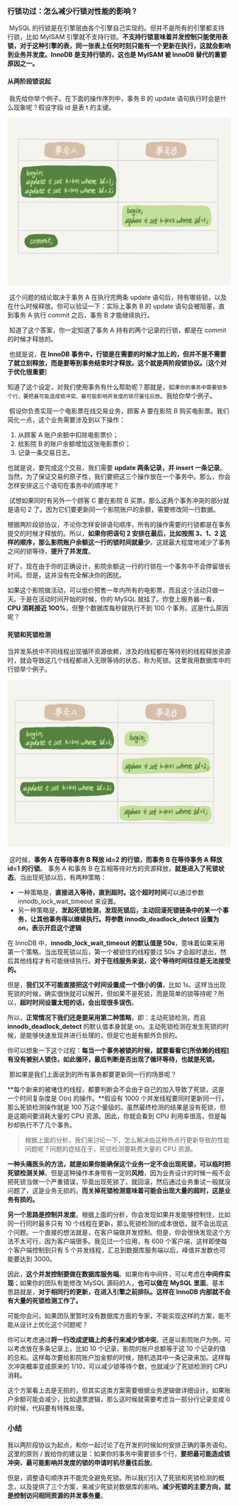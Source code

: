 ### 行锁功过：怎么减少行锁对性能的影响？

​		MySQL 的行锁是在引擎层由各个引擎自己实现的。但并不是所有的引擎都支持行锁，比如 MyISAM 引擎就不支持行锁。**不支持行锁意味着并发控制只能使用表锁，对于这种引擎的表，同一张表上任何时刻只能有一个更新在执行，这就会影响到业务并发度。InnoDB 是支持行锁的，这也是 MyISAM 被 InnoDB 替代的重要原因之一。**



#### 从两阶段锁说起

​		我先给你举个例子。在下面的操作序列中，事务 B 的 update 语句执行时会是什么现象呢？假设字段 id 是表 t 的主键。

![](.\image\两阶段锁举例.jpg)

​		这个问题的结论取决于事务 A 在执行完两条 update 语句后，持有哪些锁，以及在什么时候释放。你可以验证一下：实际上事务 B 的 update 语句会被阻塞，直到事务 A 执行 commit 之后，事务 B 才能继续执行。

​		知道了这个答案，你一定知道了事务 A 持有的两个记录的行锁，都是在 commit 的时候才释放的。

​		也就是说，**在 InnoDB 事务中，行锁是在需要的时候才加上的，但并不是不需要了就立刻释放，而是要等到事务结束时才释放。这个就是两阶段锁协议。**[**这个对于优化很重要**]

​		知道了这个设定，对我们使用事务有什么帮助呢？那就是，如`果你的事务中需要锁多个行，要把最可能造成锁冲突、最可能影响并发度的锁尽量往后放`。我给你举个例子。

​		假设你负责实现一个电影票在线交易业务，顾客 A 要在影院 B 购买电影票。我们简化一点，这个业务需要涉及到以下操作：

1. 从顾客 A 账户余额中扣除电影票价；
2. 给影院 B 的账户余额增加这张电影票价；
3. 记录一条交易日志。

也就是说，要完成这个交易，我们需要 **update 两条记录，并 insert 一条记录**。当然，为了保证交易的原子性，我们要把这三个操作放在一个事务中。那么，你会怎样安排这三个语句在事务中的顺序呢？

​		试想如果同时有另外一个顾客 C 要在影院 B 买票，那么这两个事务冲突的部分就是语句 2 了。因为它们要更新同一个影院账户的余额，需要修改同一行数据。



​		根据两阶段锁协议，不论你怎样安排语句顺序，所有的操作需要的行锁都是在事务提交的时候才释放的。所以，**如果你把语句 2 安排在最后，比如按照 3、1、2 这样的顺序，那么影院账户余额这一行的锁时间就最少**。这就最大程度地减少了事务之间的锁等待，**提升了并发度**。



​		好了，现在由于你的正确设计，影院余额这一行的行锁在一个事务中不会停留很长时间。但是，这并没有完全解决你的困扰。



​		如果这个影院做活动，可以低价预售一年内所有的电影票，而且这个活动只做一天。于是在活动时间开始的时候，你的 MySQL 就挂了。你登上服务器一看，**CPU 消耗接近 100%**，但整个数据库每秒就执行不到 100 个事务。这是什么原因呢？



#### 死锁和死锁检测

​		当并发系统中不同线程出现循环资源依赖，涉及的线程都在等待别的线程释放资源时，就会导致这几个线程都进入无限等待的状态，称为死锁。这里我用数据库中的行锁举个例子。

![](.\image\死锁举例.jpg)

​	这时候，**事务 A 在等待事务 B 释放 id=2 的行锁，而事务 B 在等待事务 A 释放 id=1 的行锁**。 事务 A 和事务 B 在互相等待对方的资源释放，**就是进入了死锁状态**。当出现死锁以后，有两种策略：

- 一种策略是，**直接进入等待，**直到超时。这个**超时时间**可以通过参数 innodb_lock_wait_timeout 来设置。
- 另一种策略是，**发起死锁检测，发现死锁后，主动回滚死锁链条中的某一个事务，让其他事务得以继续执行。将参数 innodb_deadlock_detect 设置为 on，表示开启这个逻辑**

在 InnoDB 中，**innodb_lock_wait_timeout 的默认值是 50s**，意味着如果采用第一个策略，当出现死锁以后，第一个被锁住的线程要过 50s 才会超时退出，然后其他线程才有可能继续执行。**对于在线服务来说，这个等待时间往往是无法接受的。**

​		但是，**我们又不可能直接把这个时间设置成一个很小的值**，比如 1s。这样当出现死锁的时候，确实很快就可以解开，但如果不是死锁，而是简单的锁等待呢？所以，**超时时间设置太短的话，会出现很多误伤**。



​		所以，**正常情况下我们还是要采用第二种策略**，即：主动死锁检测，而且 **innodb_deadlock_detect** 的默认值本身就是 on。主动死锁检测在发生死锁的时候，是能够快速发现并进行处理的，但是它也是有额外负担的。

​		你可以想象一下这个过程：**每当一个事务被锁的时候，就要看看它[所依赖的线程]有没有被别人锁住，如此循环，最后判断是否出现了循环等待，也就是死锁。**



​		那如果是我们上面说到的所有事务都要更新同一行的场景呢？

​		**每个新来的被堵住的线程，都要判断会不会由于自己的加入导致了死锁，这是一个时间复杂度是 O(n) 的操作。**假设有 1000 个并发线程要同时更新同一行，那么死锁检测操作就是 100 万这个量级的。虽然最终检测的结果是没有死锁，但是这期间要消耗大量的 CPU 资源。因此，你就会看到 CPU 利用率很高，但是每秒却执行不了几个事务。

> ​		根据上面的分析，我们来讨论一下，怎么解决由这种热点行更新导致的性能问题呢？问题的症结在于，死锁检测要耗费大量的 CPU 资源。

​		**一种头痛医头的方法，就是如果你能确保这个业务一定不会出现死锁，可以临时把死锁检测关掉**。但是这种操作本身带有一定的**风险**，因为业务设计的时候一般不会把死锁当做一个严重错误，毕竟出现死锁了，就回滚，然后通过业务重试一般就没问题了，这是业务无损的。**而关掉死锁检测意味着可能会出现大量的超时，这是业务有损的。**

​		**另一个思路是控制并发度**。根据上面的分析，你会发现如果并发能够控制住，比如同一行同时最多只有 10 个线程在更新，那么死锁检测的成本很低，就不会出现这个问题。一个直接的想法就是，在客户端做并发控制。但是，你会很快发现这个方法不太可行，因为客户端很多。我见过一个应用，有 600 个客户端，这样即使每个客户端控制到只有 5 个并发线程，汇总到数据库服务端以后，峰值并发数也可能要达到 3000。

​		因此，**这个并发控制要做在数据库服务端**。如果你有中间件，可以考虑在**中间件实现**；如果你的团队有能修改 MySQL 源码的人，**也可以做在 MySQL 里面**。基本思路就是，**对于相同行的更新，在进入引擎之前排队。这样在 InnoDB 内部就不会有大量的死锁检测工作了。**



​		可能你会问，如果团队里暂时没有数据库方面的专家，不能实现这样的方案，能不能从设计上优化这个问题呢？

​		你可以考虑通过**将一行改成逻辑上的多行来减少锁冲突**。还是以影院账户为例，可以考虑放在多条记录上，比如 10 个记录，影院的账户总额等于这 10 个记录的值的总和。这样每次要给影院账户加金额的时候，随机选其中一条记录来加。这样每次冲突概率变成原来的 1/10，可以减少锁等待个数，也就减少了死锁检测的 CPU 消耗。

​		这个方案看上去是无损的，但其实这类方案需要根据业务逻辑做详细设计。如果账户余额可能会减少，比如退票逻辑，那么这时候就需要考虑当一部分行记录变成 0 的时候，代码要有特殊处理。





### 小结

​		我以两阶段协议为起点，和你一起讨论了在开发的时候如何安排正确的事务语句。这里的原则 / 我给你的建议是：如果你的事务中需要锁多个行，**要把最可能造成锁冲突、最可能影响并发度的锁的申请时机尽量往后放**。



​		但是，调整语句顺序并不能完全避免死锁。所以我们引入了死锁和死锁检测的概念，以及提供了三个方案，来减少死锁对数据库的影响。**减少死锁的主要方向，就是控制访问相同资源的并发事务量**。